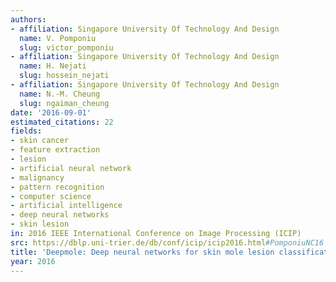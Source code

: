 ```yaml
---
authors:
- affiliation: Singapore University Of Technology And Design
  name: V. Pomponiu
  slug: victor_pomponiu
- affiliation: Singapore University Of Technology And Design
  name: H. Nejati
  slug: hossein_nejati
- affiliation: Singapore University Of Technology And Design
  name: N.-M. Cheung
  slug: ngaiman_cheung
date: '2016-09-01'
estimated_citations: 22
fields:
- skin cancer
- feature extraction
- lesion
- artificial neural network
- malignancy
- pattern recognition
- computer science
- artificial intelligence
- deep neural networks
- skin lesion
in: 2016 IEEE International Conference on Image Processing (ICIP)
src: https://dblp.uni-trier.de/db/conf/icip/icip2016.html#PomponiuNC16
title: 'Deepmole: Deep neural networks for skin mole lesion classification'
year: 2016
---
```

